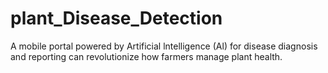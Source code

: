 # plant_Disease_Detection
A mobile portal powered by Artificial lntelligence (Al) for disease diagnosis and reporting can revolutionize how farmers manage  plant health.

